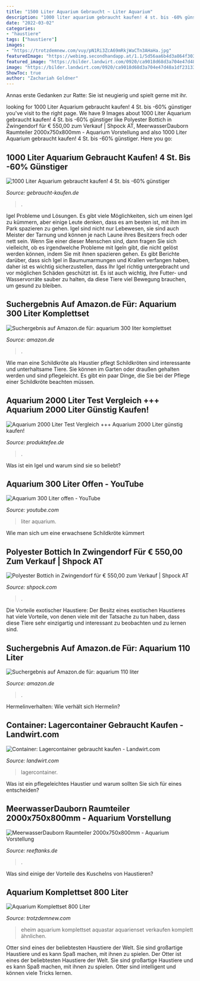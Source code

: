 ```yaml
---
title: "1500 Liter Aquarium Gebraucht ~ Liter Aquarium"
description: "1000 liter aquarium gebraucht kaufen! 4 st. bis -60% günstiger"
date: "2022-03-02"
categories:
- "haustiere"
tags: ["haustiere"]
images:
- "https://trotzdemnew.com/vuy/pN1Ri3ZcA69mRkjWaCTn3AHaHa.jpg"
featuredImage: "https://webimg.secondhandapp.at/1.1/5d56aa6b4d3a864f3038ed42"
featured_image: "https://bilder.landwirt.com/0920/ca9018d68d3a704e47d48a1df231339e.jpg"
image: "https://bilder.landwirt.com/0920/ca9018d68d3a704e47d48a1df231339e.jpg"
ShowToc: true
author: "Zachariah Goldner"
---
```



Annas erste Gedanken zur Ratte: Sie ist neugierig und spielt gerne mit ihr.

	

		
looking for 1000 Liter Aquarium gebraucht kaufen! 4 St. bis -60% günstiger you've visit to the right page. We have 9 Images about 1000 Liter Aquarium gebraucht kaufen! 4 St. bis -60% günstiger like Polyester Bottich in Zwingendorf für € 550,00 zum Verkauf | Shpock AT, MeerwasserDauborn Raumteiler 2000x750x800mm - Aquarium Vorstellung and also 1000 Liter Aquarium gebraucht kaufen! 4 St. bis -60% günstiger. Here you go:
		
    
## 1000 Liter Aquarium Gebraucht Kaufen! 4 St. Bis -60% Günstiger

<img loading=lazy src="https://www.gebraucht-kaufen.de/sh-img/hqdefault_1000%2Bliter%2Baquarium.jpg" onerror="this.onerror=null;this.src='https://tse4.mm.bing.net/th?id=OIP.BCTMfPhd6R4S2NDXx70klQHaFj&amp;pid=15.1';" alt="1000 Liter Aquarium gebraucht kaufen! 4 St. bis -60% günstiger">

_Source: gebraucht-kaufen.de_

>. 

	

Igel Probleme und Lösungen.
Es gibt viele Möglichkeiten, sich um einen Igel zu kümmern, aber einige Leute denken, dass es am besten ist, mit ihm im Park spazieren zu gehen. Igel sind nicht nur Lebewesen, sie sind auch Meister der Tarnung und können je nach Laune ihres Besitzers frech oder nett sein. Wenn Sie einer dieser Menschen sind, dann fragen Sie sich vielleicht, ob es irgendwelche Probleme mit Igeln gibt, die nicht gelöst werden können, indem Sie mit ihnen spazieren gehen.
Es gibt Berichte darüber, dass sich Igel in Baumumarmungen und Krallen verfangen haben, daher ist es wichtig sicherzustellen, dass Ihr Igel richtig untergebracht und vor möglichen Schäden geschützt ist. Es ist auch wichtig, ihre Futter- und Wasservorräte sauber zu halten, da diese Tiere viel Bewegung brauchen, um gesund zu bleiben.

    
## Suchergebnis Auf Amazon.de Für: Aquarium 300 Liter Komplettset

<img loading=lazy src="https://images-eu.ssl-images-amazon.com/images/I/41jz8J-o4WL._AC_US500_QL65_.jpg" onerror="this.onerror=null;this.src='https://tse2.mm.bing.net/th?id=OIP.gnv3ygTBTngfGwl3IMqQyQHaHa&amp;pid=15.1';" alt="Suchergebnis auf Amazon.de für: aquarium 300 liter komplettset">

_Source: amazon.de_

>. 

	

Wie man eine Schildkröte als Haustier pflegt
Schildkröten sind interessante und unterhaltsame Tiere. Sie können im Garten oder draußen gehalten werden und sind pflegeleicht. Es gibt ein paar Dinge, die Sie bei der Pflege einer Schildkröte beachten müssen.

    
## Aquarium 2000 Liter Test Vergleich +++ Aquarium 2000 Liter Günstig Kaufen!

<img loading=lazy src="https://i.ebayimg.com/00/s/NjI3WDY3MA==/z/1IwAAOSwe7BWzuqD/$_1.JPG?set_id=880000500F" onerror="this.onerror=null;this.src='https://tse2.mm.bing.net/th?id=OIP.SNA_tunDbdEtpNxtcP5FBAAAAA&amp;pid=15.1';" alt="Aquarium 2000 Liter Test Vergleich +++ Aquarium 2000 Liter günstig kaufen!">

_Source: produktefee.de_

>. 

	

Was ist ein Igel und warum sind sie so beliebt?

    
## Aquarium 300 Liter Offen - YouTube

<img loading=lazy src="https://i.ytimg.com/vi/h3bObgbWNOQ/maxresdefault.jpg" onerror="this.onerror=null;this.src='https://tse4.mm.bing.net/th?id=OIP.sEHyLEgaTjYXPUyOOQyntgHaEK&amp;pid=15.1';" alt="Aquarium 300 Liter offen - YouTube">

_Source: youtube.com_

>liter aquarium. 

	

Wie man sich um eine erwachsene Schildkröte kümmert

    
## Polyester Bottich In Zwingendorf Für € 550,00 Zum Verkauf | Shpock AT

<img loading=lazy src="https://webimg.secondhandapp.at/1.1/5d56aa6b4d3a864f3038ed42" onerror="this.onerror=null;this.src='https://tse2.mm.bing.net/th?id=OIP.MNuMcY2QnWoo8shM-zSP8gHaJ3&amp;pid=15.1';" alt="Polyester Bottich in Zwingendorf für € 550,00 zum Verkauf | Shpock AT">

_Source: shpock.com_

>. 

	

Die Vorteile exotischer Haustiere: Der Besitz eines exotischen Haustieres hat viele Vorteile, von denen viele mit der Tatsache zu tun haben, dass diese Tiere sehr einzigartig und interessant zu beobachten und zu lernen sind.

    
## Suchergebnis Auf Amazon.de Für: Aquarium 110 Liter

<img loading=lazy src="https://images-eu.ssl-images-amazon.com/images/I/41TqvwfE+xL._AC_US436_QL65_.jpg" onerror="this.onerror=null;this.src='https://tse2.mm.bing.net/th?id=OIP.I8bLfYvuCufACJgQAbdj2wAAAA&amp;pid=15.1';" alt="Suchergebnis auf Amazon.de für: aquarium 110 liter">

_Source: amazon.de_

>. 

	

Hermelinverhalten: Wie verhält sich Hermelin?

    
## Container: Lagercontainer Gebraucht Kaufen - Landwirt.com

<img loading=lazy src="https://bilder.landwirt.com/0920/ca9018d68d3a704e47d48a1df231339e.jpg" onerror="this.onerror=null;this.src='https://tse4.mm.bing.net/th?id=OIP.L5_GVVv4pektE_aBXkwQ6AHaFe&amp;pid=15.1';" alt="Container: Lagercontainer gebraucht kaufen - Landwirt.com">

_Source: landwirt.com_

>lagercontainer. 

	

Was ist ein pflegeleichtes Haustier und warum sollten Sie sich für eines entscheiden?

    
## MeerwasserDauborn Raumteiler 2000x750x800mm - Aquarium Vorstellung

<img loading=lazy src="https://www.reeftanks.de/wcf/index.php?attachment/3433-10259238-278310068999942-7638155846757331141-o-jpg/" onerror="this.onerror=null;this.src='https://tse4.mm.bing.net/th?id=OIP.JFGpTr7DRMxGVU5NuY7fqgHaDv&amp;pid=15.1';" alt="MeerwasserDauborn Raumteiler 2000x750x800mm - Aquarium Vorstellung">

_Source: reeftanks.de_

>. 

	

Was sind einige der Vorteile des Kuschelns von Haustieren?

    
## Aquarium Komplettset 800 Liter

<img loading=lazy src="https://trotzdemnew.com/vuy/pN1Ri3ZcA69mRkjWaCTn3AHaHa.jpg" onerror="this.onerror=null;this.src='https://tse1.mm.bing.net/th?id=OIP.gcNIEJji-Z-xEJ5l8AFtvgAAAA&amp;pid=15.1';" alt="Aquarium Komplettset 800 Liter">

_Source: trotzdemnew.com_

>eheim aquarium komplettset aquastar aquarienset verkaufen komplett ähnlichen. 

	

Otter sind eines der beliebtesten Haustiere der Welt. Sie sind großartige Haustiere und es kann Spaß machen, mit ihnen zu spielen.
Der Otter ist eines der beliebtesten Haustiere der Welt. Sie sind großartige Haustiere und es kann Spaß machen, mit ihnen zu spielen. Otter sind intelligent und können viele Tricks lernen.

